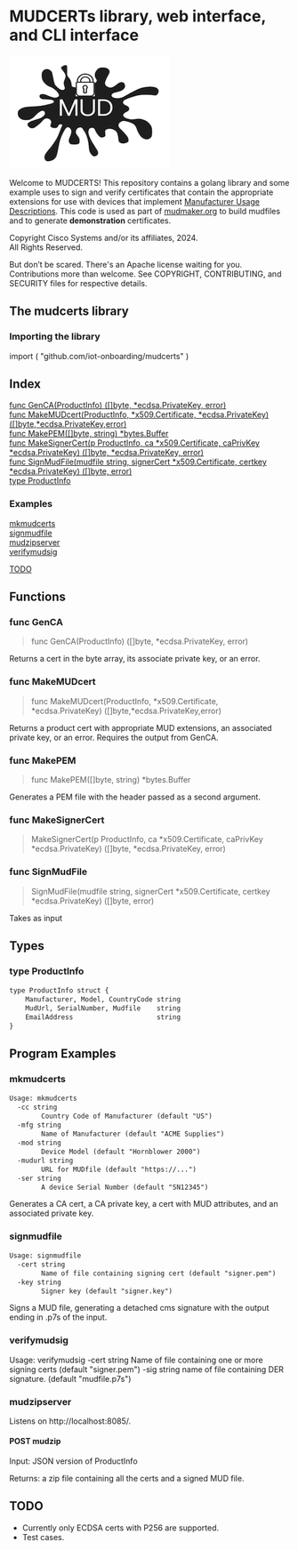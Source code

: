 # MUDCERTs library, web interface, and CLI interface

![image of mud and a lock](https://raw.githubusercontent.com/iot-onboarding/mudcerts/refs/heads/main/mudcerts.png)

Welcome to MUDCERTS!  This repository contains a golang library and some
example uses to sign and verify certificates that contain the
appropriate extensions for use with devices that implement
[Manufacturer Usage Descriptions](https://www.rfc-editor.org/rfc/rfc8520.html).  This code is used as part of [mudmaker.org](https://mudmaker.org) to build mudfiles and to generate **demonstration** certificates.

Copyright Cisco Systems and/or its affiliates, 2024.\
All Rights Reserved.

But don’t be scared.  There's an Apache license waiting for you.  Contributions more than welcome.  See COPYRIGHT, CONTRIBUTING, and SECURITY files for respective details.

## The mudcerts library

### Importing the library

import (
		"github.com/iot-onboarding/mudcerts"
)

## Index

[func GenCA(ProductInfo) ([]byte, *ecdsa.PrivateKey, error)](#func-genca)\
[func MakeMUDcert(ProductInfo, *x509.Certificate, *ecdsa.PrivateKey) ([]byte,*ecdsa.PrivateKey,error)](#func-makemudcert)\
[func MakePEM([]byte, string) *bytes.Buffer](#func-makepem)\
[func MakeSignerCert(p ProductInfo, ca *x509.Certificate, caPrivKey *ecdsa.PrivateKey) ([]byte, *ecdsa.PrivateKey, error)](#func-makesignercert)\
[func SignMudFile(mudfile string, signerCert *x509.Certificate,
        certkey *ecdsa.PrivateKey) ([]byte, error)](#func-signmudfile) \
[type ProductInfo](#type-productinfo)

### Examples

[mkmudcerts](#mkmudcerts)\
[signmudfile](#signmudfile)\
[mudzipserver](#mudzipserver)\
[verifymudsig](#verifymudsig)

[TODO](#todo)

## Functions

### func GenCA

> func GenCA(ProductInfo) ([]byte, *ecdsa.PrivateKey, error)

Returns a cert in the byte array, its associate private key, or an error.

### func MakeMUDcert

> func MakeMUDcert(ProductInfo, *x509.Certificate, *ecdsa.PrivateKey) ([]byte,*ecdsa.PrivateKey,error)

Returns a product cert with appropriate MUD extensions, an associated private key, or an error.  Requires the output from GenCA.

### func MakePEM
> func MakePEM([]byte, string) *bytes.Buffer

Generates a PEM file with the header passed as a second argument.

### func MakeSignerCert
> MakeSignerCert(p ProductInfo, ca *x509.Certificate, caPrivKey *ecdsa.PrivateKey) ([]byte, *ecdsa.PrivateKey, error)

### func SignMudFile
> SignMudFile(mudfile string, signerCert *x509.Certificate, certkey *ecdsa.PrivateKey) ([]byte, error)

Takes as input 

## Types

### type ProductInfo

```
type ProductInfo struct {
	Manufacturer, Model, CountryCode string
 	MudUrl, SerialNumber, Mudfile    string
 	EmailAddress                     string
}
```

## Program Examples
### mkmudcerts

```
Usage: mkmudcerts
  -cc string
    	Country Code of Manufacturer (default "US")
  -mfg string
    	Name of Manufacturer (default "ACME Supplies")
  -mod string
    	Device Model (default "Hornblower 2000")
  -mudurl string
    	URL for MUDfile (default "https://...")
  -ser string
    	A device Serial Number (default "SN12345")
```
Generates a CA cert, a CA private key, a cert with MUD attributes, and an associated private key.

### signmudfile

```
Usage: signmudfile
  -cert string
    	Name of file containing signing cert (default "signer.pem")
  -key string
    	Signer key (default "signer.key")
```

Signs a MUD file, generating a detached cms signature with the output ending in .p7s of the input.

### verifymudsig

Usage: verifymudsig
  -cert string
    	Name of file containing one or more signing certs (default "signer.pem")
  -sig string
    	name of file containing DER signature. (default "mudfile.p7s")

### mudzipserver

Listens on http://localhost:8085/.


#### POST mudzip

Input: JSON version of ProductInfo

Returns: a zip file containing all the certs and a signed MUD file.

## TODO

* Currently only ECDSA certs with P256 are supported.
* Test cases.
